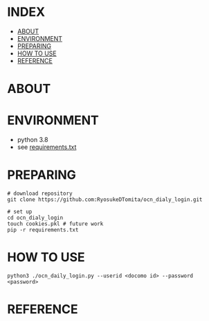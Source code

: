 # INDEX
- [ABOUT](#ABOUT)
- [ENVIRONMENT](#ABOUT)
- [PREPARING](#PREPARING)
- [HOW TO USE](#HOW-TO-USE)
- [REFERENCE](#REFERENCE)

# ABOUT

# ENVIRONMENT
- python 3.8
- see [requirements.txt](./requirements.txt)
# PREPARING

```shell
# download repository
git clone https://github.com:RyosukeDTomita/ocn_dialy_login.git

# set up
cd ocn_dialy_login
touch cookies.pkl # future work
pip -r requirements.txt
```
# HOW TO USE

```shell
python3 ./ocn_daily_login.py --userid <docomo id> --password <password>
```
# REFERENCE
